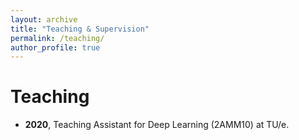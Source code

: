 ```yaml
---
layout: archive
title: "Teaching & Supervision"
permalink: /teaching/
author_profile: true
---
```


# Teaching

* <b>2020</b>, Teaching Assistant for Deep Learning (2AMM10) at TU/e.
